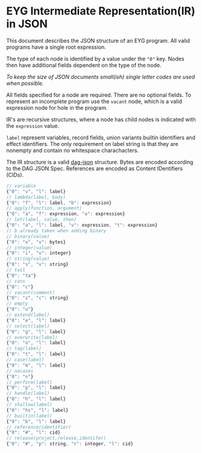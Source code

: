 # EYG Intermediate Representation(IR) in JSON

This document describes the JSON structure of an EYG program.
All valid programs have a single root expression.

The type of each node is identified by a value under the `"0"` key.
Nodes then have additional fields dependent on the type of the node.

*To keep the size of JSON documents small(ish) single letter codes are used when possible.*

All fields specified for a node are required.
There are no optional fields.
To represent an incomplete program use the `vacant` node, which is a valid expression node for hole in the program.

IR's are recursive structures, where a node has child nodes is indicated with the `expression` value.

`label` represent variables, record fields, union variants builtin identifiers and effect identifiers.
The only requirement on label string is that they are nonempty and contain no whitespace charachacters.

The IR structure is a valid [dag-json](https://ipld.io/docs/codecs/known/dag-json/) structure.
Bytes are encoded according to the DAG JSON Spec. 
References are encoded as Content IDentifiers (CIDs).

```js
// variable
{"0": "v", "l": label}
// lambda(label, body)
{"0": "f", "l": label, "b": expression}
// apply(function, argument)
{"0": "a", "f": expression, "a": expression}
// let(label, value, then)
{"0": "a", "l": label, "v": expression, "t": expression}
// b already taken when adding binary
// binary(value)
{"0": "x", "v": bytes}
// integer(value)
{"0": "i", "v": integer}
// string(value)
{"0": "s", "v": string}
// tail
{"0": "ta"}
// cons
{"0": "c"}
// vacant(comment)
{"0": "z", "c": string}
// empty
{"0": "u"}
// extend(label)
{"0": "e", "l": label}
// select(label)
{"0": "g", "l": label}
// overwrite(label)
{"0": "o", "l": label}
// tag(label)
{"0": "t", "l": label}
// case(label)
{"0": "m", "l": label}
// nocases
{"0": "n"}
// perform(label)
{"0": "p", "l": label}
// handle(label)
{"0": "h", "l": label}
// shallow(label)
{"0": "hs", "l": label}
// builtin(label)
{"0": "b", "l": label}
// reference(identifier)
{"0": "#", "l": cid}
// release(project,release,identifer)
{"0": "#", "p": string, "r": integer, "l": cid}
```
